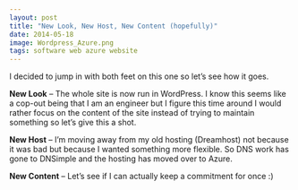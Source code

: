 ```yaml
---
layout: post
title: "New Look, New Host, New Content (hopefully)"
date: 2014-05-18
image: Wordpress_Azure.png
tags: software web azure website
---
```


I decided to jump in with both feet on this one so let’s see how it goes.

**New Look** – The whole site is now run in WordPress. I know this seems like a cop-out being that I am an engineer but I figure this time around I would rather focus on the content of the site instead of trying to maintain something so let’s give this a shot.

**New Host** – I’m moving away from my old hosting (Dreamhost) not because it was bad but because I wanted something more flexible. So DNS work has gone to DNSimple and the hosting has moved over to Azure.

**New Content** – Let’s see if I can actually keep a commitment for once :)
